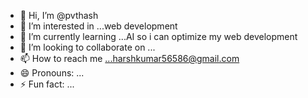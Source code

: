- 👋 Hi, I’m @pvthash
- 👀 I’m interested in ...web development 
- 🌱 I’m currently learning ...AI so i can optimize my web development
- 💞️ I’m looking to collaborate on ...
- 📫 How to reach me ...harshkumar56586@gmail.com
- 😄 Pronouns: ...
- ⚡ Fun fact: ...

<!---
pvthash/pvthash is a ✨ special ✨ repository because its `README.md` (this file) appears on your GitHub profile.
You can click the Preview link to take a look at your changes.
--->
